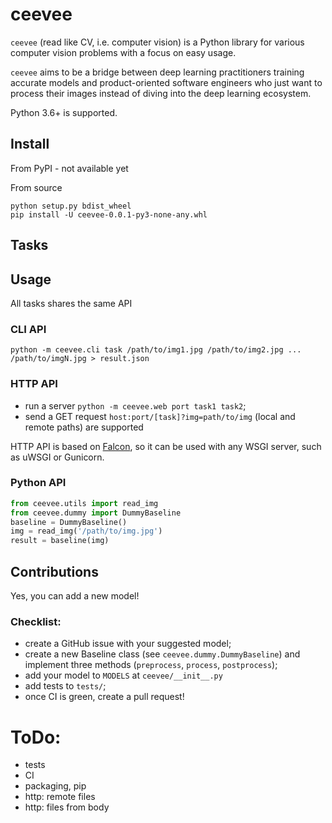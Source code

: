 # ceevee

`ceevee` (read like CV, i.e. computer vision) is a Python library for various computer vision problems with a focus on easy usage.

`ceevee` aims to be a bridge between deep learning practitioners training accurate models and product-oriented software engineers who just want to process their images instead of diving into the deep learning ecosystem.

Python 3.6+ is supported.

## Install

From PyPI - not available yet

From source
```
python setup.py bdist_wheel
pip install -U ceevee-0.0.1-py3-none-any.whl
```

## Tasks

## Usage

All tasks shares the same API

### CLI API

`python -m ceevee.cli task /path/to/img1.jpg /path/to/img2.jpg ... /path/to/imgN.jpg > result.json`

### HTTP API

- run a server `python -m ceevee.web port task1 task2`;
- send a GET request `host:port/[task]?img=path/to/img` (local and remote paths) are supported

HTTP API is based on [Falcon](https://github.com/falconry/falcon),
so it can be used with any WSGI server, such as uWSGI or Gunicorn.

### Python API

```python
from ceevee.utils import read_img
from ceevee.dummy import DummyBaseline
baseline = DummyBaseline()
img = read_img('/path/to/img.jpg')
result = baseline(img)
```

## Contributions

Yes, you can add a new model!

### Checklist:
- create a GitHub issue with your suggested model;
- create a new Baseline class (see `ceevee.dummy.DummyBaseline`) and implement three methods (`preprocess`, `process`, 
`postprocess`);
- add your model to `MODELS` at `ceevee/__init__.py`
- add tests to `tests/`;
- once CI is green, create a pull request!

# ToDo:
- tests
- CI
- packaging, pip
- http: remote files
- http: files from body
